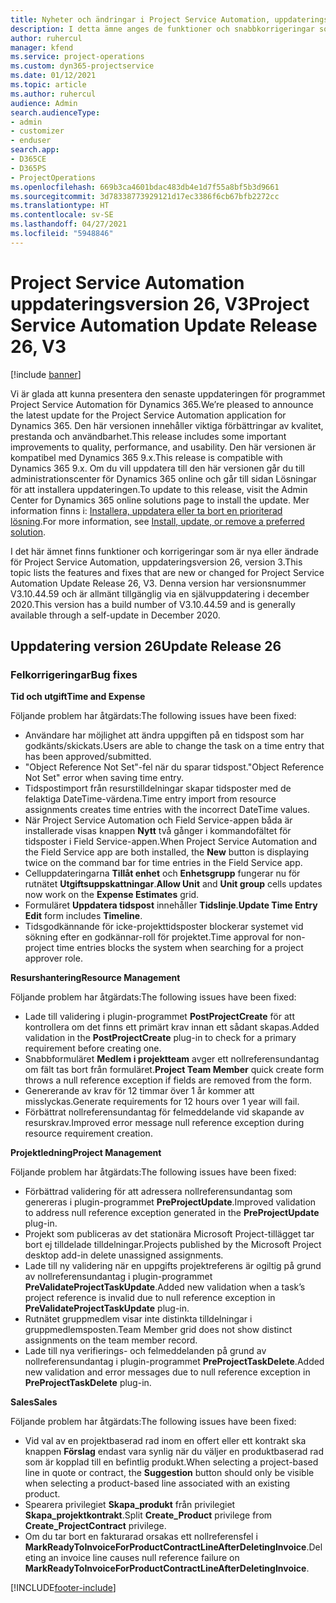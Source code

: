 ```yaml
---
title: Nyheter och ändringar i Project Service Automation, uppdateringsversion 26, version 3
description: I detta ämne anges de funktioner och snabbkorrigeringar som finns tillgängliga i Project Service Automation, uppdateringsversion 26, V3.
author: ruhercul
manager: kfend
ms.service: project-operations
ms.custom: dyn365-projectservice
ms.date: 01/12/2021
ms.topic: article
ms.author: ruhercul
audience: Admin
search.audienceType:
- admin
- customizer
- enduser
search.app:
- D365CE
- D365PS
- ProjectOperations
ms.openlocfilehash: 669b3ca4601bdac483db4e1d7f55a8bf5b3d9661
ms.sourcegitcommit: 3d78338773929121d17ec3386f6cb67bfb2272cc
ms.translationtype: HT
ms.contentlocale: sv-SE
ms.lasthandoff: 04/27/2021
ms.locfileid: "5948846"
---
```

# <a name="project-service-automation-update-release-26-v3"></a><span data-ttu-id="5d3a9-103">Project Service Automation uppdateringsversion 26, V3</span><span class="sxs-lookup"><span data-stu-id="5d3a9-103">Project Service Automation Update Release 26, V3</span></span>

[!include [banner](../includes/psa-now-project-operations.md)]

<span data-ttu-id="5d3a9-104">Vi är glada att kunna presentera den senaste uppdateringen för programmet Project Service Automation för Dynamics 365.</span><span class="sxs-lookup"><span data-stu-id="5d3a9-104">We’re pleased to announce the latest update for the Project Service Automation application for Dynamics 365.</span></span> <span data-ttu-id="5d3a9-105">Den här versionen innehåller viktiga förbättringar av kvalitet, prestanda och användbarhet.</span><span class="sxs-lookup"><span data-stu-id="5d3a9-105">This release includes some important improvements to quality, performance, and usability.</span></span> <span data-ttu-id="5d3a9-106">Den här versionen är kompatibel med Dynamics 365 9.x.</span><span class="sxs-lookup"><span data-stu-id="5d3a9-106">This release is compatible with Dynamics 365 9.x.</span></span> <span data-ttu-id="5d3a9-107">Om du vill uppdatera till den här versionen går du till administrationscenter för Dynamics 365 online och går till sidan Lösningar för att installera uppdateringen.</span><span class="sxs-lookup"><span data-stu-id="5d3a9-107">To update to this release, visit the Admin Center for Dynamics 365 online solutions page to install the update.</span></span> <span data-ttu-id="5d3a9-108">Mer information finns i: [Installera, uppdatera eller ta bort en prioriterad lösning](/power-platform/admin/install-remove-preferred-solution).</span><span class="sxs-lookup"><span data-stu-id="5d3a9-108">For more information, see [Install, update, or remove a preferred solution](/power-platform/admin/install-remove-preferred-solution).</span></span>

<span data-ttu-id="5d3a9-109">I det här ämnet finns funktioner och korrigeringar som är nya eller ändrade för Project Service Automation, uppdateringsversion 26, version 3.</span><span class="sxs-lookup"><span data-stu-id="5d3a9-109">This topic lists the features and fixes that are new or changed for Project Service Automation Update Release 26, V3.</span></span> <span data-ttu-id="5d3a9-110">Denna version har versionsnummer V3.10.44.59 och är allmänt tillgänglig via en självuppdatering i december 2020.</span><span class="sxs-lookup"><span data-stu-id="5d3a9-110">This version has a build number of V3.10.44.59 and is generally available through a self-update in December 2020.</span></span>

## <a name="update-release-26"></a><span data-ttu-id="5d3a9-111">Uppdatering version 26</span><span class="sxs-lookup"><span data-stu-id="5d3a9-111">Update Release 26</span></span>

### <a name="bug-fixes"></a><span data-ttu-id="5d3a9-112">Felkorrigeringar</span><span class="sxs-lookup"><span data-stu-id="5d3a9-112">Bug fixes</span></span>

<span data-ttu-id="5d3a9-113">**Tid och utgift**</span><span class="sxs-lookup"><span data-stu-id="5d3a9-113">**Time and Expense**</span></span>

<span data-ttu-id="5d3a9-114">Följande problem har åtgärdats:</span><span class="sxs-lookup"><span data-stu-id="5d3a9-114">The following issues have been fixed:</span></span>

- <span data-ttu-id="5d3a9-115">Användare har möjlighet att ändra uppgiften på en tidspost som har godkänts/skickats.</span><span class="sxs-lookup"><span data-stu-id="5d3a9-115">Users are able to change the task on a time entry that has been approved/submitted.</span></span>
- <span data-ttu-id="5d3a9-116">"Object Reference Not Set"-fel när du sparar tidspost.</span><span class="sxs-lookup"><span data-stu-id="5d3a9-116">"Object Reference Not Set" error when saving time entry.</span></span>
- <span data-ttu-id="5d3a9-117">Tidspostimport från resurstilldelningar skapar tidsposter med de felaktiga DateTime-värdena.</span><span class="sxs-lookup"><span data-stu-id="5d3a9-117">Time entry import from resource assignments creates time entries with the incorrect DateTime values.</span></span>
- <span data-ttu-id="5d3a9-118">När Project Service Automation och Field Service-appen båda är installerade visas knappen **Nytt** två gånger i kommandofältet för tidsposter i Field Service-appen.</span><span class="sxs-lookup"><span data-stu-id="5d3a9-118">When Project Service Automation and the Field Service app are both installed, the **New** button is displaying twice on the command bar for time entries in the Field Service app.</span></span>
- <span data-ttu-id="5d3a9-119">Celluppdateringarna **Tillåt enhet** och **Enhetsgrupp** fungerar nu för rutnätet **Utgiftsuppskattningar**.</span><span class="sxs-lookup"><span data-stu-id="5d3a9-119">**Allow Unit** and **Unit group** cells updates now work on the **Expense Estimates** grid.</span></span>
- <span data-ttu-id="5d3a9-120">Formuläret **Uppdatera tidspost** innehåller **Tidslinje**.</span><span class="sxs-lookup"><span data-stu-id="5d3a9-120">**Update Time Entry Edit** form includes **Timeline**.</span></span>
- <span data-ttu-id="5d3a9-121">Tidsgodkännande för icke-projekttidsposter blockerar systemet vid sökning efter en godkännar-roll för projektet.</span><span class="sxs-lookup"><span data-stu-id="5d3a9-121">Time approval for non-project time entries blocks the system when searching for a project approver role.</span></span>

<span data-ttu-id="5d3a9-122">**Resurshantering**</span><span class="sxs-lookup"><span data-stu-id="5d3a9-122">**Resource Management**</span></span>

<span data-ttu-id="5d3a9-123">Följande problem har åtgärdats:</span><span class="sxs-lookup"><span data-stu-id="5d3a9-123">The following issues have been fixed:</span></span>

- <span data-ttu-id="5d3a9-124">Lade till validering i plugin-programmet **PostProjectCreate** för att kontrollera om det finns ett primärt krav innan ett sådant skapas.</span><span class="sxs-lookup"><span data-stu-id="5d3a9-124">Added validation in the **PostProjectCreate** plug-in to check for a primary requirement before creating one.</span></span>
- <span data-ttu-id="5d3a9-125">Snabbformuläret **Medlem i projektteam** avger ett nollreferensundantag om fält tas bort från formuläret.</span><span class="sxs-lookup"><span data-stu-id="5d3a9-125">**Project Team Member** quick create form throws a null reference exception if fields are removed from the form.</span></span>
- <span data-ttu-id="5d3a9-126">Genererande av krav för 12 timmar över 1 år kommer att misslyckas.</span><span class="sxs-lookup"><span data-stu-id="5d3a9-126">Generate requirements for 12 hours over 1 year will fail.</span></span>
- <span data-ttu-id="5d3a9-127">Förbättrat nollreferensundantag för felmeddelande vid skapande av resurskrav.</span><span class="sxs-lookup"><span data-stu-id="5d3a9-127">Improved error message null reference exception during resource requirement creation.</span></span>

<span data-ttu-id="5d3a9-128">**Projektledning**</span><span class="sxs-lookup"><span data-stu-id="5d3a9-128">**Project Management**</span></span>

<span data-ttu-id="5d3a9-129">Följande problem har åtgärdats:</span><span class="sxs-lookup"><span data-stu-id="5d3a9-129">The following issues have been fixed:</span></span>

- <span data-ttu-id="5d3a9-130">Förbättrad validering för att adressera nollreferensundantag som genereras i plugin-programmet **PreProjectUpdate**.</span><span class="sxs-lookup"><span data-stu-id="5d3a9-130">Improved validation to address null reference exception generated in the **PreProjectUpdate** plug-in.</span></span>
- <span data-ttu-id="5d3a9-131">Projekt som publiceras av det stationära Microsoft Project-tillägget tar bort ej tilldelade tilldelningar.</span><span class="sxs-lookup"><span data-stu-id="5d3a9-131">Projects published by the Microsoft Project desktop add-in delete unassigned assignments.</span></span>
- <span data-ttu-id="5d3a9-132">Lade till ny validering när en uppgifts projektreferens är ogiltig på grund av nollreferensundantag i plugin-programmet **PreValidateProjectTaskUpdate**.</span><span class="sxs-lookup"><span data-stu-id="5d3a9-132">Added new validation when a task’s project reference is invalid due to null reference exception in **PreValidateProjectTaskUpdate** plug-in.</span></span>
- <span data-ttu-id="5d3a9-133">Rutnätet gruppmedlem visar inte distinkta tilldelningar i gruppmedlemsposten.</span><span class="sxs-lookup"><span data-stu-id="5d3a9-133">Team Member grid does not show distinct assignments on the team member record.</span></span>
- <span data-ttu-id="5d3a9-134">Lade till nya verifierings- och felmeddelanden på grund av nollreferensundantag i plugin-programmet **PreProjectTaskDelete**.</span><span class="sxs-lookup"><span data-stu-id="5d3a9-134">Added new validation and error messages due to null reference exception in **PreProjectTaskDelete** plug-in.</span></span>

<span data-ttu-id="5d3a9-135">**Sales**</span><span class="sxs-lookup"><span data-stu-id="5d3a9-135">**Sales**</span></span>

<span data-ttu-id="5d3a9-136">Följande problem har åtgärdats:</span><span class="sxs-lookup"><span data-stu-id="5d3a9-136">The following issues have been fixed:</span></span>

- <span data-ttu-id="5d3a9-137">Vid val av en projektbaserad rad inom en offert eller ett kontrakt ska knappen **Förslag** endast vara synlig när du väljer en produktbaserad rad som är kopplad till en befintlig produkt.</span><span class="sxs-lookup"><span data-stu-id="5d3a9-137">When selecting a project-based line in quote or contract, the **Suggestion** button should only be visible when selecting a product-based line associated with an existing product.</span></span>
- <span data-ttu-id="5d3a9-138">Spearera privilegiet **Skapa_produkt** från privilegiet **Skapa_projektkontrakt**.</span><span class="sxs-lookup"><span data-stu-id="5d3a9-138">Split **Create_Product** privilege from **Create_ProjectContract** privilege.</span></span>
- <span data-ttu-id="5d3a9-139">Om du tar bort en fakturarad orsakas ett nollreferensfel i **MarkReadyToInvoiceForProductContractLineAfterDeletingInvoice**.</span><span class="sxs-lookup"><span data-stu-id="5d3a9-139">Deleting an invoice line causes null reference failure on **MarkReadyToInvoiceForProductContractLineAfterDeletingInvoice**.</span></span>


[!INCLUDE[footer-include](../includes/footer-banner.md)]